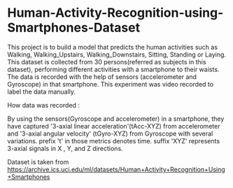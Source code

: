 # Human-Activity-Recognition-using-Smartphones-Dataset


This project is to build a model that predicts the human activities such as Walking,
Walking_Upstairs, Walking_Downstairs, Sitting, Standing or Laying.
This dataset is collected from 30 persons(referred as subjects in this dataset), performing different
activities with a smartphone to their waists. The data is recorded with the help of sensors
(accelerometer and Gyroscope) in that smartphone. This experiment was video recorded to label
the data manually.

How data was recorded : 

By using the sensors(Gyroscope and accelerometer) in a smartphone, they have captured '3-axial
linear acceleration'(tAcc-XYZ) from accelerometer and '3-axial angular velocity' (tGyro-XYZ) from
Gyroscope with several variations.
prefix 't' in those metrics denotes time.
suffix 'XYZ' represents 3-axial signals in X , Y, and Z directions.

Dataset is taken from https://archive.ics.uci.edu/ml/datasets/Human+Activity+Recognition+Using+Smartphones
